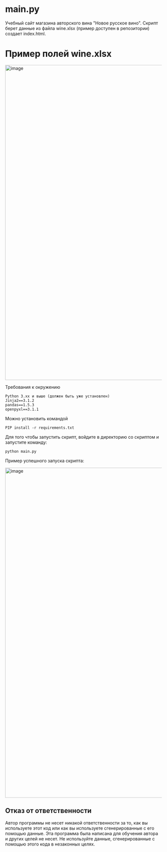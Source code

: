 # main.py

Учебный сайт магазина авторского вина "Новое русское вино". Скрипт берет данные из файла wine.xlsx (пример доступен в репозитории) создает index.html. 

# Пример полей wine.xlsx
<img width="1010" alt="image" src="https://user-images.githubusercontent.com/55636018/221274523-2c3dea37-70a7-4107-8315-ae7aa2a00dba.png">


Требования к окружению
```
Python 3.xx и выше (должен быть уже установлен)
Jinja2==3.1.2
pandas==1.5.3
openpyxl==3.1.1
```
Можно установить командой  
``` 
PIP install -r requirements.txt
```

Для того чтобы запустить скрипт, войдите в директорию со скриптом и запустите команду:
```
python main.py
```
Пример успешного запуска скрипта:

<img width="1058" alt="image" src="https://user-images.githubusercontent.com/55636018/221271771-15940ba0-7a4f-4e3b-a937-37185a8292d4.png">

## Отказ от ответственности

Автор программы не несет никакой ответственности за то, как вы используете этот код или как вы используете сгенерированные с его помощью данные. Эта программа была написана для обучения автора и других целей не несет. Не используйте данные, сгенерированные с помощью этого кода в незаконных целях.
